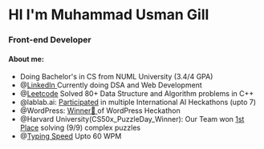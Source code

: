 <h1>HI I'm Muhammad Usman Gill</h1>

<h3>Front-end Developer </h>

<h4>About me:</h4>

<ul>
  <li>Doing Bachelor's in CS from NUML University (3.4/4 GPA) </li>
  <li>@<a href="https://www.linkedin.com/in/usman-gill26/">LinkedIn </a>Currently doing DSA and Web Development </li>
 <li>@<a href="https://leetcode.com/u/UsmanGill1/leetcode">Leetcode</a> Solved 80+ Data Structure and Algorithm problems in C++</li>
  <li>@lablab.ai: <a href= "https://lablab.ai/u/@UsmanGill">Participated</a> in multiple International AI Heckathons (upto 7)</li>
  <li>@WordPress: <a href= "https://www.linkedin.com/posts/usman-gill26_usman-activity-7192202974641721344-gShe?utm_source=share&utm_medium=member_desktop">Winner🥇 </a>of WordPress Heckathon</li>
  <li>@Harvard University(CS50x_PuzzleDay_Winner): Our Team won
    <a href= "https://www.linkedin.com/posts/usman-gill26_usman-activity-7184951712451813376-rpII?utm_source=share&utm_medium=member_desktop">1st Place</a> solving (9/9) complex puzzles 
  </li>
  <li>@<a href= "https://www.linkedin.com/posts/usman-gill26_monkeytype-monkeytype-productivity-activity-7227323955760562179-mCQB?utm_source=share&utm_medium=member_desktop">Typing Speed</a> Upto 60 WPM</li>
</ul>












